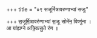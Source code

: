 +++
title = "०९ सजूर्मित्रावरुणाभ्यां सजूः"

+++
स॒जूर्मि॒त्रावरु॑णाभ्यां स॒जूः सोमे॑न॒ विष्णु॑ना ।  
आ या॑ह्यग्ने अत्रि॒वत्सु॒ते र॑ण ॥